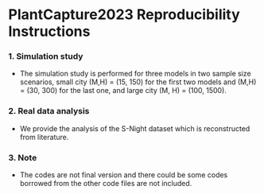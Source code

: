 # PlantCapture2023 Reproducibility Instructions

### 1. Simulation study
* The simulation study is performed for three models in two sample size scenarios, small city (M,H) = (15, 150) for the first two models and (M,H) = (30, 300) for the last one, and large city (M, H) = (100, 1500).

### 2. Real data analysis
* We provide the analysis of the S-Night dataset which is reconstructed from literature.

### 3. Note
* The codes are not final version and there could be some codes borrowed from the other code files are not included. 